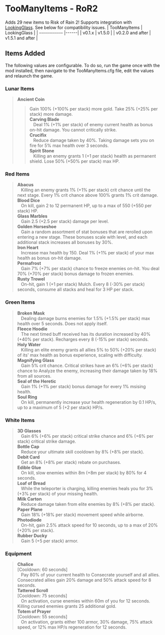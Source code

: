# TooManyItems - RoR2
Adds 29 new items to Risk of Rain 2!
Supports integration with [LookingGlass](https://thunderstore.io/package/DropPod/LookingGlass/). See below for compatibility issues.
| TooManyItems | LookingGlass |
| ------------ |------|
| v0.1.x           | v1.5.0 |
| v0.2.0 and after | v1.5.1 and after |

## Items Added
The following values are configurable. To do so, run the game once with the mod installed, then navigate to the TooManyItems.cfg file, edit the values and relaunch the game.
### Lunar Items
> **Ancient Coin**  
> > Gain 100% (+100% per stack) more gold. Take 25% (+25% per stack) more damage.  
> **Carving Blade**  
> &nbsp;&nbsp;&nbsp;Deal 1% (+1% per stack) of enemy current health as bonus on-hit damage. You cannot critically strike.  
> **Crucifix**  
> &nbsp;&nbsp;&nbsp;Reduce damage taken by 40%. Taking damage sets you on fire for 5% max health over 3 seconds.  
> **Spirit Stone**  
> &nbsp;&nbsp;&nbsp;Killing an enemy grants 1 (+1 per stack) health as permanent shield. Lose 50% (+50% per stack) max HP.  

### Red Items
> **Abacus**  
> &nbsp;&nbsp;&nbsp;Killing an enemy grants 1% (+1% per stack) crit chance until the next stage. Every 1% crit chance above 100% grants 1% crit damage.  
> **Blood Dice**  
> &nbsp;&nbsp;&nbsp;On kill, gain 2 to 12 permanent HP, up to a max of 550 (+550 per stack) HP.  
> **Glass Marbles**  
> &nbsp;&nbsp;&nbsp;Gain 2.5 (+2.5 per stack) damage per level.  
> **Golden Horseshoe**  
> &nbsp;&nbsp;&nbsp;Gain a random assortment of stat bonuses that are rerolled upon entering a new stage. These bonuses scale with level, and each additional stack increases all bonuses by 30%.  
> **Iron Heart**  
> &nbsp;&nbsp;&nbsp;Increase max health by 150. Deal 1% (+1% per stack) of your max health as bonus on-hit damage.  
> **Permafrost**  
> &nbsp;&nbsp;&nbsp;Gain 7% (+7% per stack) chance to freeze enemies on-hit. You deal 70% (+70% per stack) bonus damage to frozen enemies.  
> **Rusty Trowel**  
> &nbsp;&nbsp;&nbsp;On-hit, gain 1 (+1 per stack) Mulch. Every 8 (-30% per stack) seconds, consume all stacks and heal for 3 HP per stack.  

### Green Items
> **Broken Mask**  
> &nbsp;&nbsp;&nbsp;Dealing damage burns enemies for 1.5% (+1.5% per stack) max health over 5 seconds. Does not apply itself.  
> **Fleece Hoodie**  
> &nbsp;&nbsp;&nbsp;The next timed buff received has its duration increased by 40% (+40% per stack). Recharges every 8 (-15% per stack) seconds.  
> **Holy Water**  
> &nbsp;&nbsp;&nbsp;Killing an elite enemy grants all allies 5% to 50% (+20% per stack) of its' max health as bonus experience, scaling with difficulty.  
> **Magnifying Glass**  
> &nbsp;&nbsp;&nbsp;Gain 5% crit chance. Critical strikes have an 6% (+6% per stack) chance to Analyze the enemy, increasing their damage taken by 18% from all sources.  
> **Seal of the Heretic**  
> &nbsp;&nbsp;&nbsp;Gain 1% (+1% per stack) bonus damage for every 1% msising health.  
> **Soul Ring**  
> &nbsp;&nbsp;&nbsp;On kill, permanently increase your health regeneration by 0.1 HP/s, up to a maximum of 5 (+2 per stack) HP/s.  

### White Items
> **3D Glasses**  
> &nbsp;&nbsp;&nbsp;Gain 6% (+6% per stack) critical strike chance and 6% (+6% per stack) critical strike damage.  
> **Bottle Cap**  
> &nbsp;&nbsp;&nbsp;Reduce your ultimate skill cooldown by 8% (+8% per stack).  
> **Debit Card**  
> &nbsp;&nbsp;&nbsp;Get an 8% (+8% per stack) rebate on purchases.  
> **Edible Glue**  
> &nbsp;&nbsp;&nbsp;On kill, slow enemies within 8m (+8m per stack) by 80% for 4 seconds.  
> **Loaf of Bread**  
> &nbsp;&nbsp;&nbsp;While the teleporter is charging, killing enemies heals you for 3% (+3% per stack) of your missing health.  
> **Milk Carton**  
> &nbsp;&nbsp;&nbsp;Reduce damage taken from elite enemies by 8% (+8% per stack).  
> **Paper Plane**  
> &nbsp;&nbsp;&nbsp;Gain 18% (+18% per stack) movement speed while airborne.  
> **Photodiode**  
> &nbsp;&nbsp;&nbsp;On-hit, gain 2.5% attack speed for 10 seconds, up to a max of 20% (+20% per stack).  
> **Rubber Ducky**  
> &nbsp;&nbsp;&nbsp;Gain 5 (+5 per stack) armor.  

### Equipment
> **Chalice**  
> [Cooldown: 60 seconds]  
> &nbsp;&nbsp;&nbsp;Pay 80% of your current health to Consecrate yourself and all allies. Consecrated allies gain 20% damage and 50% attack speed for 8 seconds.  
> **Tattered Scroll**  
> [Cooldown: 75 seconds]  
> &nbsp;&nbsp;&nbsp;On activation, curse enemies within 60m of you for 12 seconds. Killing cursed enemies grants 25 additional gold.  
> **Totem of Prayer**  
> [Cooldown: 55 seconds]  
> &nbsp;&nbsp;&nbsp;On activation, grants either 100 armor, 30% damage, 75% attack speed, or 12% max HP/s regeneration for 12 seconds.  
